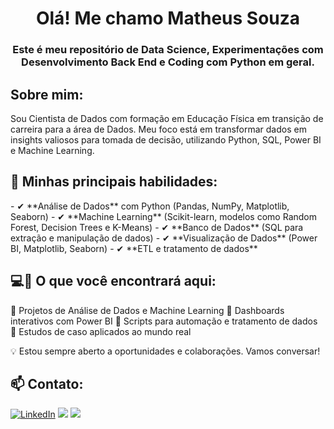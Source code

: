 <h1 align="center">Olá! Me chamo Matheus Souza </h1>
<h3 align="center">Este é meu repositório de Data Science, Experimentações com Desenvolvimento Back End e Coding com Python em geral.</h3>

<h2 align="left">Sobre mim:</h2>
Sou Cientista de Dados com formação em Educação Física em transição de carreira para a área de Dados. Meu foco está em transformar dados em insights valiosos para tomada de decisão, utilizando Python, SQL, Power BI e Machine Learning.

###
<h2 align="left">🚀 Minhas principais habilidades:</h2>
- ✔ **Análise de Dados** com Python (Pandas, NumPy, Matplotlib, Seaborn)
- ✔ **Machine Learning** (Scikit-learn, modelos como Random Forest, Decision Trees e K-Means)
- ✔ **Banco de Dados** (SQL para extração e manipulação de dados)
- ✔ **Visualização de Dados** (Power BI, Matplotlib, Seaborn)
- ✔ **ETL e tratamento de dados**


<h2 align="left">💻📂 O que você encontrará aqui:</h2>
<div <br>          
🔹 Projetos de Análise de Dados e Machine Learning
🔹 Dashboards interativos com Power BI
🔹 Scripts para automação e tratamento de dados
🔹 Estudos de caso aplicados ao mundo real

💡 Estou sempre aberto a oportunidades e colaborações. Vamos conversar!


<h2 align="left">📫 Contato:</h2>

[![LinkedIn](https://img.shields.io/badge/linkedin-0A66C2?style=for-the-badge&logo=linkedin&logoColor=white)]((https://www.linkedin.com/in/matheus-souza2099/))
<a href = "mailto:souzamh01@gmail.com"><img src="https://img.shields.io/badge/Gmail-D14836?style=for-the-badge&logo=gmail&logoColor=white" target="_blank"></a>
<a href="https://api.whatsapp.com/send?l=pt_BR&phone=5524992528668" target="_blank"><img src="https://img.shields.io/badge/WhatsApp-25D366?style=for-the-badge&logo=whatsapp&logoColor=white" target="_blank"></a>
